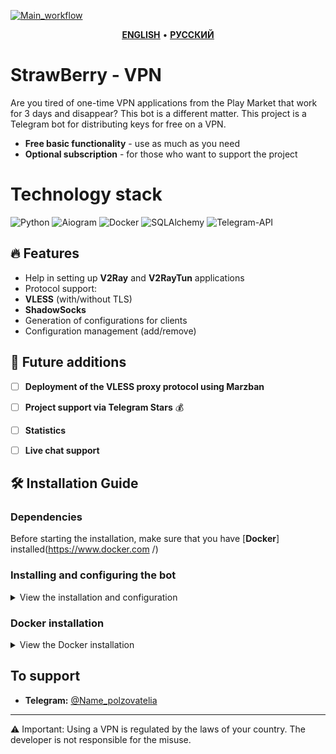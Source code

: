 [![Main_workflow](https://github.com/Rizhykc/StrawBarry-VPN/actions/workflows/main.yml/badge.svg)](https://github.com/Rizhykc/StrawBarry-VPN/actions/workflows/main.yml)

<p align="center">
    <a href="https://github.com/Rizhykc/StrawBarry-VPN/blob/main/README.md"><u><b>ENGLISH</b></u></a> •
    <a href="https://github.com/Rizhykc/StrawBarry-VPN/blob/main/README_RU.md"><u><b>РУССКИЙ</b></u></a>
</p>

# StrawBerry - VPN

Are you tired of one-time VPN applications from the Play Market that work for 3 days and disappear? This bot is a different matter.
This project is a Telegram bot for distributing keys for free on a VPN.
- **Free basic functionality** - use as much as you need
- **Optional subscription** - for those who want to support the project


# Technology stack
![Python](https://img.shields.io/badge/Python-3776AB?logo=python&logoColor=white)
![Aiogram](https://img.shields.io/badge/Aiogram-2CA5E0?logo=telegram&logoColor=white)
![Docker](https://img.shields.io/badge/Docker-2496ED?logo=docker&logoColor=white)
![SQLAlchemy](https://img.shields.io/badge/sqlalchemy-336791?logo=sqlalchemy&logoColor=white)
![Telegram-API](https://img.shields.io/badge/Telegram_API-26A5E4?logo=telegram&logoColor=white)

## 🔥 Features

- Help in setting up **V2Ray** and **V2RayTun** applications
- Protocol support:
- **VLESS** (with/without TLS)
- **ShadowSocks**
- Generation of configurations for clients
- Configuration management (add/remove)


## 🚧 Future additions

- [ ] **Deployment of the VLESS proxy protocol using Marzban**
- [ ] **Project support via Telegram Stars** 💰
- [ ] **Statistics** 
- [ ] **Live chat support** 


## 🛠️ Installation Guide
### Dependencies

Before starting the installation, make sure that you have [**Docker**] installed(https://www.docker.com /)

### Installing and configuring the bot
<details>
<summary>View the installation and configuration</summary>
</details>

### Docker installation
<details>
<summary>View the Docker installation</summary>
</details>

## **To support**  

- **Telegram:** [@Name_polzovatelia](https://t.me/Name_polzovatelia)

---  
⚠️ Important: Using a VPN is regulated by the laws of your country. The developer is not responsible for the misuse.
